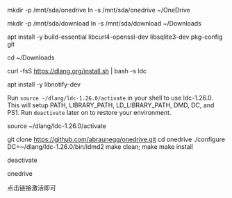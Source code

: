 mkdir -p /mnt/sda/onedrive
ln -s  /mnt/sda/onedrive ~/OneDrive

mkdir -p /mnt/sda/download
ln -s  /mnt/sda/download ~/Downloads

apt install -y build-essential libcurl4-openssl-dev libsqlite3-dev pkg-config git 

cd ~/Downloads

curl -fsS https://dlang.org/install.sh | bash -s ldc

apt install -y libnotify-dev

Run `source ~/dlang/ldc-1.26.0/activate` in your shell to use ldc-1.26.0.
This will setup PATH, LIBRARY_PATH, LD_LIBRARY_PATH, DMD, DC, and PS1.
Run `deactivate` later on to restore your environment.

source ~/dlang/ldc-1.26.0/activate

git clone https://github.com/abraunegg/onedrive.git
cd onedrive
./configure DC=~/dlang/ldc-1.26.0/bin/ldmd2
make clean; make
make install

deactivate

onedrive

点击链接激活即可

